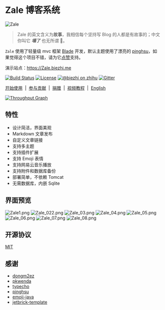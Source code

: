 # Zale 博客系统

![Zale](https://ooo.0o0.ooo/2017/02/27/58b43450c9182.png)

> Zale 的英文含义为**故事**，我相信每个坚持写 Blog 的人都是有故事的；中文你叫它 ***塌了*** 也无所谓 🤣。

`Zale` 使用了轻量级 mvc 框架 [Blade](https://github.com/biezhi/blade) 开发，默认主题使用了漂亮的 [pinghsu](https://github.com/chakhsu/pinghsu)，如果觉得这个项目不错，请为它[点赞](https://github.com/oZale/Zale/stargazers)支持。

演示站点：https://Zale.biezhi.me

[![Build Status](https://img.shields.io/travis/oZale/Zale.svg?style=flat-square)](https://travis-ci.org/oZale/Zale)
[![License](https://img.shields.io/badge/license-MIT-4EB1BA.svg?style=flat-square)](https://github.com/oZale/Zale/blob/master/LICENSE)
[![@biezhi on zhihu](https://img.shields.io/badge/zhihu-%40biezhi-red.svg?style=flat-square)](https://www.zhihu.com/people/biezhi)
[![Gitter](https://badges.gitter.im/biezhi/Zale-group.svg)](https://gitter.im/Zale-group)

[开始使用](https://github.com/oZale/Zale/wiki)&nbsp; | &nbsp;[参与贡献](https://github.com/oZale/Zale/wiki/8.-%E5%8F%82%E4%B8%8E%E8%B4%A1%E7%8C%AE)&nbsp; | &nbsp;[捐赠](https://github.com/oZale/Zale/wiki/9.-%E6%8D%90%E8%B5%A0%E6%88%91%E4%BB%AC)&nbsp; | &nbsp;[视频教程](https://github.com/oZale/Zale/wiki/%E8%A7%86%E9%A2%91%E6%95%99%E7%A8%8B)&nbsp; | &nbsp;[English](README.md)

[![Throughput Graph](https://graphs.waffle.io/oZale/Zale/throughput.svg)](https://waffle.io/oZale/Zale/metrics/throughput)

## 特性

+ 设计简洁，界面美观
+ Markdown 文章发布
+ 自定义文章链接
+ 支持多主题
+ 支持插件扩展
+ 支持 Emoji 表情
+ 支持网易云音乐播放
+ 支持附件和数据库备份
+ 部署简单，不依赖 Tomcat
+ 无需数据库，内嵌 Sqlite

## 界面预览

![Zale1.png](https://ooo.0o0.ooo/2017/03/04/58ba99604e997.png)
![Zale_022.png](https://ooo.0o0.ooo/2017/02/28/58b4686f37836.png)
![Zale_03.png](https://ooo.0o0.ooo/2017/02/28/58b4686638460.png)
![Zale_04.png](https://ooo.0o0.ooo/2017/02/28/58b4686384fb4.png)
![Zale_05.png](https://ooo.0o0.ooo/2017/02/28/58b46869bff5b.png)
![Zale_06.png](https://ooo.0o0.ooo/2017/02/28/58b46862ec24e.png)
![Zale_07.png](https://ooo.0o0.ooo/2017/02/28/58b46868b1a67.png)
![Zale_08.png](https://ooo.0o0.ooo/2017/02/28/58b46866c5898.png)

## 开源协议

[MIT](LICENSE)

## 感谢

+ [dongm2ez](https://github.com/dongm2ez)
+ [pkwenda](https://github.com/pkwenda)
+ [typecho](https://github.com/typecho/typecho)
+ [pinghsu](https://github.com/chakhsu/pinghsu)
+ [emoji-java](https://github.com/vdurmont/emoji-java)
+ [jetbrick-template](https://github.com/subchen/jetbrick-template-2x)
